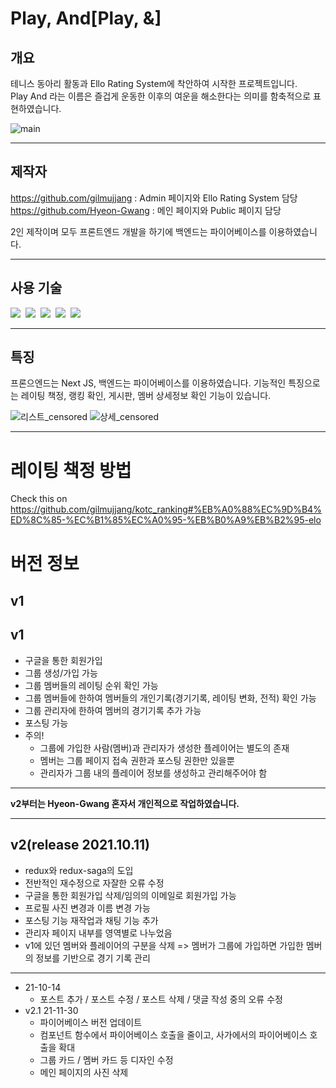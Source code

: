 # Play, And[Play, &]

## 개요
테니스 동아리 활동과 Ello Rating System에 착안하여 시작한 프로젝트입니다.<br />
Play And 라는 이름은 즐겁게 운동한 이후의 여운을 해소한다는 의미를 함축적으로 표현하였습니다.

![main](https://user-images.githubusercontent.com/48178101/127119650-2146d1e0-5aad-48b0-aa9b-d38c2ed66ba6.png)
___
## 제작자
https://github.com/gilmujjang : Admin 페이지와 Ello Rating System 담당<br />
https://github.com/Hyeon-Gwang : 메인 페이지와 Public 페이지 담당

2인 제작이며 모두 프론트엔드 개발을 하기에 백엔드는 파이어베이스를 이용하였습니다.
___
## 사용 기술
<img src="https://img.shields.io/badge/HTML-eb4d4b?style=for-the-badge&logo=HTML5&logoColor=white">&nbsp;
<img src="https://img.shields.io/badge/CSS-22a6b3?style=for-the-badge&logo=CSS3&logoColor=white">&nbsp;
<img src="https://img.shields.io/badge/Next.JS-30336b?style=for-the-badge&logo=Next.js&logoColor=white"/>&nbsp;
<img src="https://img.shields.io/badge/FIREBASE-f9ca24?style=for-the-badge&logo=Firebase&logoColor=white">&nbsp;
<img src="https://img.shields.io/badge/Semantic UI React-eb4d4b?style=for-the-badge&logo=Semantic UI React&logoColor=white">
___

## 특징
프론으엔드는 Next JS, 백엔드는 파이어베이스를 이용하였습니다.
기능적인 특징으로는 레이팅 책정, 랭킹 확인, 게시판, 멤버 상세정보 확인 기능이 있습니다.

![리스트_censored](https://user-images.githubusercontent.com/48178101/127119925-b2d3ef4e-b70b-4e76-8dc3-2a2ce5337a6a.jpg)
![상세_censored](https://user-images.githubusercontent.com/48178101/127119940-771c6186-3709-4028-a97b-ec19919f59ef.jpg)
___

# 레이팅 책정 방법
Check this on https://github.com/gilmujjang/kotc_ranking#%EB%A0%88%EC%9D%B4%ED%8C%85-%EC%B1%85%EC%A0%95-%EB%B0%A9%EB%B2%95-elo

# 버전 정보
## v1
## v1
- 구글을 통한 회원가입
- 그룹 생성/가입 가능
- 그룹 멤버들의 레이팅 순위 확인 가능
- 그룹 멤버들에 한하여 멤버들의 개인기록(경기기록, 레이팅 변화, 전적) 확인 가능
- 그룹 관리자에 한하여 멤버의 경기기록 추가 가능
- 포스팅 가능
- 주의!
  - 그룹에 가입한 사람(멤버)과 관리자가 생성한 플레이어는 별도의 존재
  - 멤버는 그룹 페이지 접속 권한과 포스팅 권한만 있을뿐
  - 관리자가 그룹 내의 플레이어 정보를 생성하고 관리해주어야 함
___
**v2부터는 Hyeon-Gwang 혼자서 개인적으로 작업하였습니다.**
___
## v2(release 2021.10.11)
- redux와 redux-saga의 도입
- 전반적인 재수정으로 자잘한 오류 수정
- 구글을 통한 회원가입 삭제/임의의 이메일로 회원가입 가능
- 프로필 사진 변경과 이름 변경 가능
- 포스팅 기능 재작업과 채팅 기능 추가
- 관리자 페이지 내부를 영역별로 나누었음
- v1에 있던 멤버와 플레이어의 구분을 삭제 => 멤버가 그룹에 가입하면 가입한 멤버의 정보를 기반으로 경기 기록 관리
___
- 21-10-14
  - 포스트 추가 / 포스트 수정 / 포스트 삭제 / 댓글 작성 중의 오류 수정
- v2.1 21-11-30
  - 파이어베이스 버전 업데이트
  - 컴포넌트 함수에서 파이어베이스 호출을 줄이고, 사가에서의 파이어베이스 호출을 확대
  - 그룹 카드 / 멤버 카드 등 디자인 수정
  - 메인 페이지의 사진 삭제
